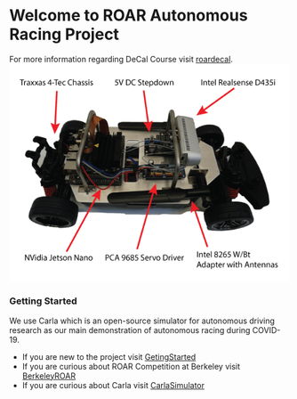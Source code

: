 # **Welcome to ROAR Autonomous Racing Project**

For more information regarding DeCal Course visit [roardecal](https://roar-decal.github.io/ROAR.html).
![](ROAR-Car-2.png)

### **Getting Started**  
We use Carla which is an open-source simulator for autonomous driving research as our main demonstration of autonomous racing during COVID-19.



* If you are new to the project visit [GetingStarted](Gettingstarted/startcarla.md)
* If you are curious about ROAR Competition at Berkeley visit [BerkeleyROAR](https://vivecenter.berkeley.edu/research1/roar/)
* If you are curious about Carla visit [CarlaSimulator](https://carla.org)

